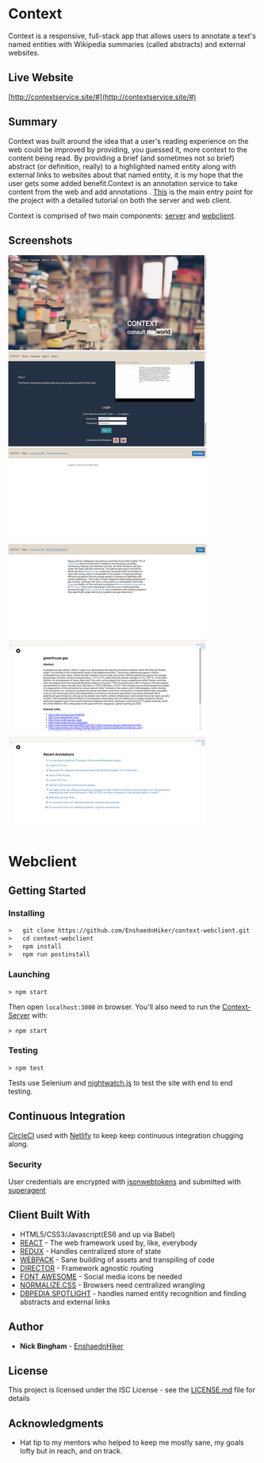 # Context

Context is a responsive, full-stack app that allows users to annotate a text's named entities with Wikipedia summaries (called abstracts) and external websites.

## Live Website

[http://contextservice.site/#](http://contextservice.site/#)

## Summary

Context was built around the idea that a user's reading experience on the web could be improved by providing, you guessed it, more context to the content being read.  By providing a brief (and sometimes not so brief) abstract (or definition, really) to a highlighted named entity along with external links to websites about that named entity, it is my hope that the user gets some added benefit.Context is an annotation service to take content from the web and add annotations . [This](https://github.com/EnshaednHiker/context) is the main entry point for the project with a detailed tutorial on both the server and web client. 

Context is comprised of two main components: [server](https://github.com/EnshaednHiker/context-server) and [webclient](https://github.com/EnshaednHiker/context-webclient).

## Screenshots

![Screenshot of First Main View](docs/screenshot1.png "Screenshot of First Main View")
![Screenshot of Login on Main View](docs/screenshot2.png "Screenshot of Login on Main View")
![Screenshot of empty Dashboard in Dashboard View](docs/screenshot3.png "Screenshot of empty Dashboard in Dashboard View")
![Screenshot of annotated text in Dashboard View](docs/screenshot4.png "Screenshot of annotated text in Dashboard View")
![Screenshot of abstract and external links in Dashboard View](docs/screenshot5.png "Screenshot of abstract and external links in Dashboard View")
![Screenshot of Recent Annotations in Dashboard View](docs/screenshot6.png "Screenshot of Recent Annotations in Dashboard View")

# Webclient

## Getting Started

### Installing

```
>   git clone https://github.com/EnshaednHiker/context-webclient.git
>   cd context-webclient
>   npm install
>   npm run postinstall
```

### Launching

```
> npm start
```

Then open `localhost:3000` in browser. You'll also need to run the [Context-Server](https://github.com/EnshaednHiker/context-server) with:

```
> npm start
```

### Testing

```
> npm test
```
Tests use Selenium and [nightwatch.js](http://nightwatchjs.org/) to test the site with end to end testing.

## Continuous Integration 

[CircleCI](https://circleci.com/) used with [Netlify](https://www.netlify.com/docs/) to keep keep continuous integration chugging along.

### Security

User credentials are encrypted with [jsonwebtokens](https://github.com/auth0/node-jsonwebtoken) and submitted with [superagent](https://github.com/visionmedia/superagent)

## Client Built With

* HTML5/CSS3/Javascript(ES6 and up via Babel)
* [REACT](https://reactjs.org/docs/hello-world.html) - The web framework used by, like, everybody
* [REDUX](https://redux.js.org/) - Handles centralized store of state
* [WEBPACK](https://webpack.js.org/guides/getting-started/) - Sane building of assets and transpiling of code
* [DIRECTOR](https://github.com/flatiron/director) - Framework agnostic routing
* [FONT AWESOME](http://fontawesome.io/) - Social media icons be needed
* [NORMALIZE.CSS](https://necolas.github.io/normalize.css/) - Browsers need centralized wrangling
* [DBPEDIA SPOTLIGHT](http://www.dbpedia-spotlight.org/) - handles named entity recognition and finding abstracts and external links

## Author

* **Nick Bingham** - [EnshaednHiker](https://github.com/EnshaednHiker)

## License

This project is licensed under the ISC License - see the [LICENSE.md](LICENSE.md) file for details

## Acknowledgments

* Hat tip to my mentors who helped to keep me mostly sane, my goals lofty but in reach, and on track.